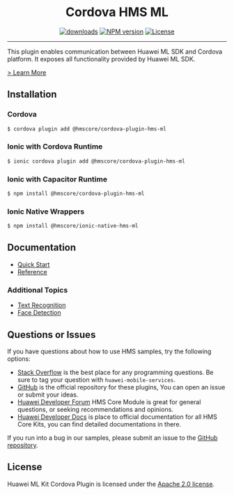 <p align="center">
  <h1 align="center">Cordova HMS ML</h1>
</p>
<p align="center">
  <a href="https://www.npmjs.com/package/@hmscore/cordova-plugin-hms-ml"><img src="https://img.shields.io/npm/dm/@hmscore/ionic-native-hms-ml?color=%23007EC6&style=for-the-badge" alt="downloads"></a>
  <a href="https://www.npmjs.com/package/@hmscore/cordova-plugin-hms-ml"><img src="https://img.shields.io/npm/v/@hmscore/ionic-native-hms-ml?color=%23ed2a1c&style=for-the-badge" alt="NPM version"></a>
  <a href="./LICENSE"><img src="https://img.shields.io/npm/l/@hmscore/ionic-native-hms-ml.svg?color=%3bcc62&style=for-the-badge" alt="License"></a>
</p>

----

This plugin enables communication between Huawei ML SDK and Cordova platform. It exposes all functionality provided by Huawei ML SDK.

[> Learn More](https://developer.huawei.com/consumer/en/doc/development/HMS-Plugin-Guides/introduction-0000001050765773?ha_source=hms1)

## Installation

### Cordova

```bash
$ cordova plugin add @hmscore/cordova-plugin-hms-ml
```

### Ionic with Cordova Runtime

```bash
$ ionic cordova plugin add @hmscore/cordova-plugin-hms-ml
```

### Ionic with Capacitor Runtime

```bash
$ npm install @hmscore/cordova-plugin-hms-ml
```

### Ionic Native Wrappers

```bash
$ npm install @hmscore/ionic-native-hms-ml
```

## Documentation

- [Quick Start](https://developer.huawei.com/consumer/en/doc/development/HMS-Plugin-Guides/preparedevenv-0000001051005805?ha_source=hms1)
- [Reference](https://developer.huawei.com/consumer/en/doc/development/HMS-Plugin-References/introduction-0000001051088632?ha_source=hms1)

### Additional Topics

- [Text Recognition](hhttps://developer.huawei.com/consumer/en/doc/development/HMS-Plugin-Guides/text-recognition-0000001051005809?ha_source=hms1)
- [Face Detection](https://developer.huawei.com/consumer/en/doc/development/HMS-Plugin-Guides/face-detection-0000001051005815?ha_source=hms1)

## Questions or Issues

If you have questions about how to use HMS samples, try the following options:

- [Stack Overflow](https://stackoverflow.com/questions/tagged/huawei-mobile-services) is the best place for any programming questions. Be sure to tag your question with `huawei-mobile-services`.
- [GitHub](https://github.com/HMS-Core/hms-cordova-plugin) is the official repository for these plugins, You can open an issue or submit your ideas.
- [Huawei Developer Forum](https://forums.developer.huawei.com/forumPortal/en/home?fid=0101187876626530001&ha_source=hms1) HMS Core Module is great for general questions, or seeking recommendations and opinions.
- [Huawei Developer Docs](https://developer.huawei.com/consumer/en/doc/overview/HMS-Core-Plugin?ha_source=hms1) is place to official documentation for all HMS Core Kits, you can find detailed documentations in there.

If you run into a bug in our samples, please submit an issue to the [GitHub repository](https://github.com/HMS-Core/hms-cordova-plugin).

## License

Huawei ML Kit Cordova Plugin is licensed under the [Apache 2.0 license](LICENSE).
